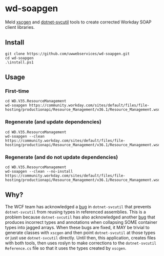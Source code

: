 # wd-soapgen
Meld [xscgen](https://www.nuget.org/packages/dotnet-xscgen/) and [dotnet-svcutil](https://www.nuget.org/packages/dotnet-svcutil) tools to create corrected Workday SOAP client libraries.

## Install
```
git clone https://github.com/uwwebservices/wd-soapgen.git
cd wd-soapgen
.\install.ps1
```

## Usage
### First-time
```
cd WD.V35.ResourceManagement
wd-soapgen https://community.workday.com/sites/default/files/file-hosting/productionapi/Resource_Management/v36.1/Resource_Management.wsdl
```
### Regenerate (and update dependencies)
```
cd WD.V35.ResourceManagement
wd-soapgen --clean https://community.workday.com/sites/default/files/file-hosting/productionapi/Resource_Management/v36.1/Resource_Management.wsdl
```

### Regenerate (and do not update dependencies)
```
cd WD.V35.ResourceManagement
wd-soapgen --clean --no-install https://community.workday.com/sites/default/files/file-hosting/productionapi/Resource_Management/v36.1/Resource_Management.wsdl
```

## Why?
The WCF team has acknowledged a [bug](https://github.com/dotnet/wcf/issues/3812) in `dotnet-svcutil` that prevents `dotnet-svcutil` from reusing types in referenced assemblies. This is a problem because `dotnet-svcutil` has also acknowledged another [bug](https://github.com/dotnet/wcf/issues/2219) that produces incorrect types and annotations when collapsing SOME container types into jagged arrays. When these bugs are fixed, it MAY be trivial to generate classes with `xscgen` and then point `dotnet-svcutil` at those types or just use `dotnet-svcutil` directly. Until then, this application, creates files with both tools, then uses roslyn to make corrections to the `dotnet-svcutil` `Reference.cs` file so that it uses the types created by `xscgen`.